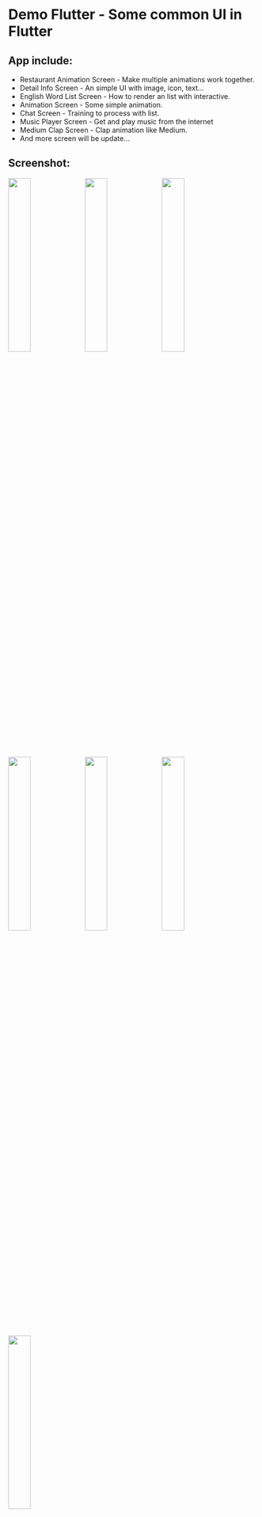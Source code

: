 # Demo Flutter - Some common UI in Flutter

## App include:

* Restaurant Animation Screen - Make multiple animations work together.
* Detail Info Screen - An simple UI with image, icon, text...
* English Word List Screen - How to render an list with interactive.
* Animation Screen - Some simple animation.
* Chat Screen - Training to process with list.
* Music Player Screen - Get and play music from the internet
* Medium Clap Screen - Clap animation like Medium.
* And more screen will be update...

## Screenshot:

<img src="https://raw.githubusercontent.com/duytq94/demo-flutter/master/ScreenShots/RestaurantAnimation.gif" height="30%" width="30%">

<img src="https://raw.githubusercontent.com/duytq94/demo-flutter/master/ScreenShots/DetailInfo.jpg" height="30%" width="30%">
<img src="https://raw.githubusercontent.com/duytq94/demo-flutter/master/ScreenShots/EnglishWord.jpg" height="30%" width="30%">
<img src="https://raw.githubusercontent.com/duytq94/demo-flutter/master/ScreenShots/Animation.jpg" height="30%" width="30%">

<img src="https://raw.githubusercontent.com/duytq94/demo-flutter/master/ScreenShots/Chat.jpg" height="30%" width="30%">
<img src="https://raw.githubusercontent.com/duytq94/demo-flutter/master/ScreenShots/MusicPlayer.jpg" height="30%" width="30%">
<img src="https://raw.githubusercontent.com/duytq94/demo-flutter/master/ScreenShots/MediumClap.gif" height="30%" width="30%">
